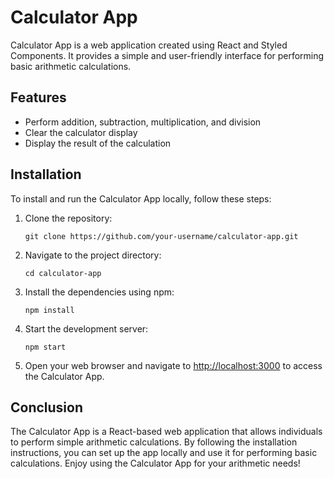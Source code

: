 # Calculator App

Calculator App is a web application created using React and Styled Components. It provides a simple and user-friendly interface for performing basic arithmetic calculations.

## Features

- Perform addition, subtraction, multiplication, and division
- Clear the calculator display
- Display the result of the calculation

## Installation

To install and run the Calculator App locally, follow these steps:

1. Clone the repository:

   ```shell
   git clone https://github.com/your-username/calculator-app.git
   ```

2. Navigate to the project directory:

   ```shell
   cd calculator-app
   ```

3. Install the dependencies using npm:

   ```shell
   npm install
   ```

4. Start the development server:

   ```shell
   npm start
   ```

5. Open your web browser and navigate to [http://localhost:3000](http://localhost:3000) to access the Calculator App.

## Conclusion

The Calculator App is a React-based web application that allows individuals to perform simple arithmetic calculations. By following the installation instructions, you can set up the app locally and use it for performing basic calculations. Enjoy using the Calculator App for your arithmetic needs!
